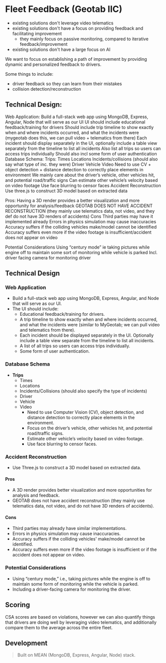 # Fleet Feedback (Geotab IIC)
- existing solutions don't leverage video telematics
- existing solutions don't have a focus on providing feedback and facilitating improvement
    - they mainly focus on passive monitoring, compared to iterative feedback/improvement
- existing solutions don't have a large focus on AI

We want to focus on establishing a path of improvement by providing dynamic and personalized feedback to drivers.

Some things to include:

- driver feedback so they can learn from their mistakes
- collision detection/reconstruction

## Technical Design:
Web Application:
Build a full-stack web app using MongoDB, Express, Angular, Node that will serve as our UI
UI should include educational feedback/training for drivers
Should include trip timeline to show exactly when and where incidents occurred, and what the incidents were (mygeotab does this, we can pull video + telematics from there)
Each incident should display separately in the UI, optionally include a table view separately from the timeline to list all incidents
Also list all trips so users can access trips individually
Should also incl some form of user authentication
Database Schema:
Trips:
Times
Locations
Incidents/collisions (should also say what type of inc. they were)
Driver
Vehicle
Video
Need to use CV + object detection + distance detection to correctly place elements in environment
We mainly care about the driver’s vehicle, other vehicles hit, and potential road/traffic signs
Can estimate other vehicle’s velocity based on video footage
Use face blurring to censor faces
Accident Reconstruction
Use three.js to construct 3D model based on extracted data


Pros:
Having a 3D render provides a better visualization and more opportunity for analysis/feedback
GEOTAB DOES NOT HAVE ACCIDENT RECONSTRUCTION (they mainly use telematics data, not video, and they def do not have 3D renders of accidents)
Cons
Third parties may have it implemented already
Errors in physics simulation may cause inaccuracies
Accuracy suffers if the colliding vehicles make/model cannot be identified
Accuracy suffers even more if the video footage is insufficient/accident does not appear on video


Potential Considerations
Using “century mode” ie taking pictures while engine off to maintain some sort of monitoring while vehicle is parked
Incl. driver facing camera for monitoring driver

## Technical Design

### Web Application
- Build a full-stack web app using MongoDB, Express, Angular, and Node that will serve as our UI.
- The UI should include:
  - Educational feedback/training for drivers.
  - A trip timeline to show exactly when and where incidents occurred, and what the incidents were (similar to MyGeotab; we can pull video and telematics from there).
  - Each incident should be displayed separately in the UI. Optionally include a table view separate from the timeline to list all incidents.
  - A list of all trips so users can access trips individually.
  - Some form of user authentication.

### Database Schema

- **Trips**
  - Times
  - Locations
  - Incidents/Collisions (should also specify the type of incidents)
  - Driver
  - Vehicle
  - Video
    - Need to use Computer Vision (CV), object detection, and distance detection to correctly place elements in the environment.
    - Focus on the driver’s vehicle, other vehicles hit, and potential road/traffic signs.
    - Estimate other vehicle’s velocity based on video footage.
    - Use face blurring to censor faces.

### Accident Reconstruction

- Use Three.js to construct a 3D model based on extracted data.

#### Pros
- A 3D render provides better visualization and more opportunities for analysis and feedback.
- GEOTAB does not have accident reconstruction (they mainly use telematics data, not video, and do not have 3D renders of accidents).

#### Cons
- Third parties may already have similar implementations.
- Errors in physics simulation may cause inaccuracies.
- Accuracy suffers if the colliding vehicles' make/model cannot be identified.
- Accuracy suffers even more if the video footage is insufficient or if the accident does not appear on video.

### Potential Considerations
- Using “century mode,” i.e., taking pictures while the engine is off to maintain some form of monitoring while the vehicle is parked.
- Including a driver-facing camera for monitoring the driver.


## Scoring

CSA scores are based on violations, however we can also quantify things that drivers are doing well by leveraging video telematics, and additionally compare them to the average across the entire fleet.

## Development

>Built on MEAN (MongoDB, Express, Angular, Node) stack.


